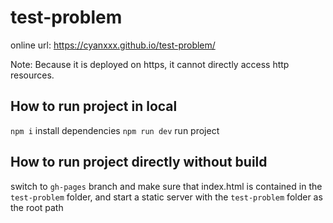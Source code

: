 # test-problem
online url: https://cyanxxx.github.io/test-problem/

Note: Because it is deployed on https, it cannot directly access http resources.

## How to run project in local
`npm i` install dependencies
`npm run dev` run project

## How to run project directly without build
switch to `gh-pages` branch and make sure that index.html is contained in the `test-problem` folder, and start a static server with the `test-problem` folder as the root path

